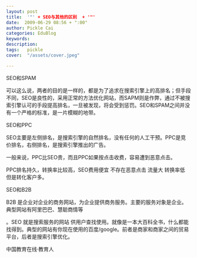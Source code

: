 ```yaml
---
layout: post  
title:  '"' + SEO与其他的区别  + '"'
date:  2009-06-29 08:56 + ":00" 
author: Pickle Cai  
categories: EduBlog  
keywords: 
description:   
tags:	pickle   
cover:  "/assets/cover.jpeg"  

---  
```

    


SEO和SPAM

可以这么说，两者的目的是一样的，都是为了追求在搜索引擎上的高排名；但手段不同，SEO是良性的，采用正常的方法优化网站，而SAPM则是作弊，通过不被搜索引擎认可的手段提高排名，一旦被发现，将会受到惩罚。SEO和SPAM之间并没有一个严格的标准，是一片模糊的地带。







SEO和PPC

SEO主要是左侧排名，是搜索引擎的自然排名，没有任何的人工干预。PPC是竞价排名，右侧排名，是搜索引擎推出的广告。

一般来说，PPC比SEO贵，而且PPC如果按点击收费，容易遭到恶意点击。



PPC排名持久，转换率比较高，SEO费用便宜  不存在恶意点击  流量大   转换率低  但是转化客户多。





SEO和B2B

B2B 是企业对企业的商务网站，为企业提供商务服务。主要的服务对象是企业。典型网站有阿里巴巴、慧聪商情等

。SEO 就是搜索服务的网站  供用户查找使用。就像是一本大百科全书，什么都能找得到。典型的网站有你现在使用的百度/google。前者是商家和商家之间的贸易平台，后者是搜索引擎优化。

 



		    
 中国教育在线·教育人


